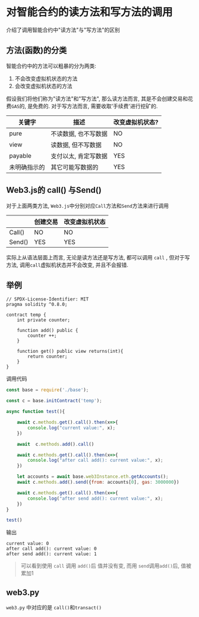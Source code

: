 # 对智能合约的读方法和写方法的调用




介绍了调用智能合约中"读方法"与"写方法"的区别

<!--more-->



##  方法(函数)的分类

智能合约中的方法可以粗暴的分为两类:

1. 不会改变虚拟机状态的方法
2. 会改变虚拟机状态的方法

假设我们将他们称为"读方法"和"写方法", 那么读方法而言, 其是不会创建交易和花费`GAS`的, 是免费的.  对于写方法而言, 需要收取'手续费'进行挖矿的.

| 关键字       | 描述                 | 改变虚拟机状态? |
| ------------ | -------------------- | --------------- |
| pure         | 不读数据, 也不写数据 | NO              |
| view         | 读数据, 但不写数据   | NO              |
| payable      | 支付以太, 肯定写数据 | YES             |
| 未明确指示的 | 其它可能写数据的     | YES             |



## Web3.js的 call() 与Send()

对于上面两类方法, `Web3.js`中分别对应`Call`方法和`Send`方法来进行调用

|        | 创建交易 | 改变虚拟机状态 |
| ------ | -------- | -------------- |
| Call() | NO       | NO             |
| Send() | YES      | YES            |

实际上从语法层面上而言, 无论是读方法还是写方法, 都可以调用 `call` , 但对于写方法, 调用`call`虚拟机状态并不会改变, 并且不会报错.



## 举例

```solidity
// SPDX-License-Identifier: MIT
pragma solidity ^0.8.0;

contract temp {
    int private counter;

    function add() public {
        counter ++;
    }

    function get() public view returns(int){
        return counter;
    }
}
```



调用代码

```js
const base = require('./base');

const c = base.initContract('temp');

async function test(){

    await c.methods.get().call().then(x=>{
        console.log("current value:", x);
    })

    await  c.methods.add().call()

    await c.methods.get().call().then(x=>{
        console.log("after call add(): current value:", x);
    })

    let accounts = await base.web3Instance.eth.getAccounts();
    await c.methods.add().send({from: accounts[0], gas: 3000000})

    await c.methods.get().call().then(x=>{
        console.log("after send add(): current value:", x);
    })
}

test()
```



输出

```shell
current value: 0
after call add(): current value: 0
after send add(): current value: 1
```

>可以看到使用 `call` 调用 `add()`后 值并没有变, 而用 `send`调用`add()`后, 值被累加1





## web3.py

`web3.py` 中对应的是 `call()`和`transact()`

